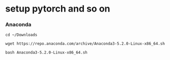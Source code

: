 # setup pytorch and so on


### Anaconda

```cd ~/Downloads```

```wget https://repo.anaconda.com/archive/Anaconda3-5.2.0-Linux-x86_64.sh```

```bash Anaconda3-5.2.0-Linux-x86_64.sh```

